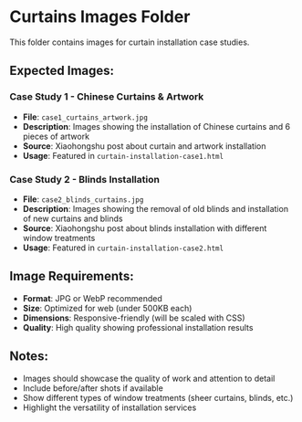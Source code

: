 # Curtains Images Folder

This folder contains images for curtain installation case studies.

## Expected Images:

### Case Study 1 - Chinese Curtains & Artwork
- **File**: `case1_curtains_artwork.jpg`
- **Description**: Images showing the installation of Chinese curtains and 6 pieces of artwork
- **Source**: Xiaohongshu post about curtain and artwork installation
- **Usage**: Featured in `curtain-installation-case1.html`

### Case Study 2 - Blinds Installation
- **File**: `case2_blinds_curtains.jpg`
- **Description**: Images showing the removal of old blinds and installation of new curtains and blinds
- **Source**: Xiaohongshu post about blinds installation with different window treatments
- **Usage**: Featured in `curtain-installation-case2.html`

## Image Requirements:
- **Format**: JPG or WebP recommended
- **Size**: Optimized for web (under 500KB each)
- **Dimensions**: Responsive-friendly (will be scaled with CSS)
- **Quality**: High quality showing professional installation results

## Notes:
- Images should showcase the quality of work and attention to detail
- Include before/after shots if available
- Show different types of window treatments (sheer curtains, blinds, etc.)
- Highlight the versatility of installation services

